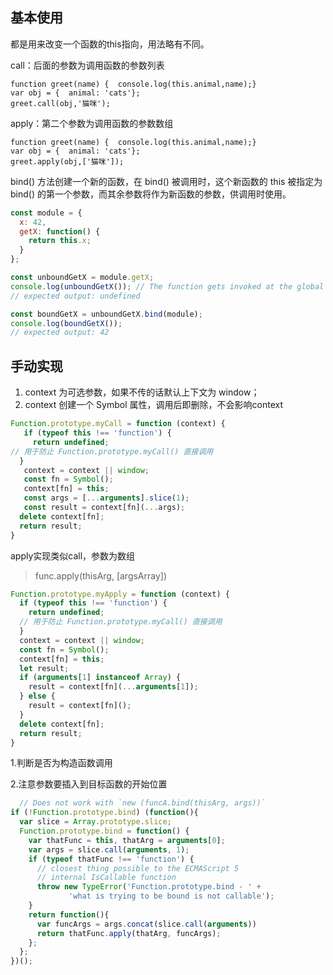 ## 基本使用

都是用来改变一个函数的this指向，用法略有不同。

call：后面的参数为调用函数的参数列表

```
function greet(name) {  console.log(this.animal,name);}
var obj = {  animal: 'cats'};
greet.call(obj,'猫咪');
```

apply：第二个参数为调用函数的参数数组

```
function greet(name) {  console.log(this.animal,name);}
var obj = {  animal: 'cats'};
greet.apply(obj,['猫咪']);
```

bind() 方法创建一个新的函数，在 bind() 被调用时，这个新函数的 this 被指定为 bind() 的第一个参数，而其余参数将作为新函数的参数，供调用时使用。


```javascript
const module = {
  x: 42,
  getX: function() {
    return this.x;
  }
};

const unboundGetX = module.getX;
console.log(unboundGetX()); // The function gets invoked at the global scope
// expected output: undefined

const boundGetX = unboundGetX.bind(module);
console.log(boundGetX());
// expected output: 42
```

## 手动实现

1. context 为可选参数，如果不传的话默认上下文为 window；
2. context 创建一个 Symbol 属性，调用后即删除，不会影响context

```javascript
Function.prototype.myCall = function (context) {     
   if (typeof this !== 'function') {        
     return undefined; 
// 用于防止 Function.prototype.myCall() 直接调用    
  }     
   context = context || window;      
   const fn = Symbol();      
   context[fn] = this;      
   const args = [...arguments].slice(1);    
   const result = context[fn](...args);     
  delete context[fn];      
  return result;    
}
```

apply实现类似call，参数为数组

> func.apply(thisArg, [argsArray])

```javascript
Function.prototype.myApply = function (context) {    
  if (typeof this !== 'function') {        
    return undefined; 
  // 用于防止 Function.prototype.myCall() 直接调用    
  }      
  context = context || window;      
  const fn = Symbol();      
  context[fn] = this;      
  let result;      
  if (arguments[1] instanceof Array) {        
    result = context[fn](...arguments[1]);      
  } else {        
    result = context[fn]();     
  }      
  delete context[fn];      
  return result;    
}
```

1.判断是否为构造函数调用

2.注意参数要插入到目标函数的开始位置

```javascript
  // Does not work with `new (funcA.bind(thisArg, args))`
if (!Function.prototype.bind) (function(){
  var slice = Array.prototype.slice;
  Function.prototype.bind = function() {
    var thatFunc = this, thatArg = arguments[0];
    var args = slice.call(arguments, 1);
    if (typeof thatFunc !== 'function') {
      // closest thing possible to the ECMAScript 5
      // internal IsCallable function
      throw new TypeError('Function.prototype.bind - ' +
             'what is trying to be bound is not callable');
    }
    return function(){
      var funcArgs = args.concat(slice.call(arguments))
      return thatFunc.apply(thatArg, funcArgs);
    };
  };
})();  
```